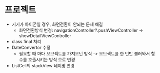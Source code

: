 # 프로젝트

- 기기가 아이폰일 경우, 화면전환이 안되는 문제 해결
  - 화면전환방식 변경: navigationController?.pushViewController -> showDetailViewController
- class final 처리
- DateConvertor 수정
  - 필요할 때 마다 오브젝트를 가져오던 방식 -> 오브젝트를 한 번만 불러와서 함수를 호출시키는 방식 으로 변경
- ListCell의 stackView 네이밍 변경

